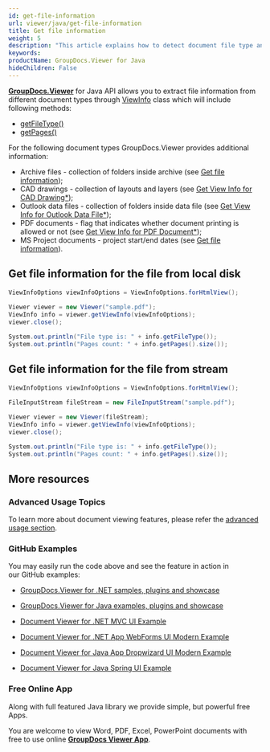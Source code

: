 ```yaml
---
id: get-file-information
url: viewer/java/get-file-information
title: Get file information
weight: 5
description: "This article explains how to detect document file type and calculate pages count when displaying file with GroupDocs.Viewer."
keywords: 
productName: GroupDocs.Viewer for Java
hideChildren: False
---
```

[**GroupDocs.Viewer**](https://products.groupdocs.com/viewer/java) for Java API allows you to extract file information from different document types through [ViewInfo](https://apireference.groupdocs.com/java/viewer/com.groupdocs.viewer.results/ViewInfo) class which will include following methods:

*   [getFileType()](https://apireference.groupdocs.com/java/viewer/java/com.groupdocs.viewer.results/ViewInfo#getFileType())
*   [getPages()](https://apireference.groupdocs.com/java/viewer/com.groupdocs.viewer.results/ViewInfo#getPages())

For the following document types GroupDocs.Viewer provides additional information:

*   Archive files - collection of folders inside archive (see [Get file information](Get%2Bfile%2Binformation.html));
*   CAD drawings - collection of layouts and layers (see [Get View Info for CAD Drawing\*](Get%2Bfile%2Binformation.html)); 
*   Outlook data files - collection of folders inside data file (see [Get View Info for Outlook Data File\*](Get%2Bfile%2Binformation.html));
*   PDF documents - flag that indicates whether document printing is allowed or not (see [Get View Info for PDF Document\*](Get%2Bfile%2Binformation.html));
*   MS Project documents - project start/end dates (see [Get file information](Get%2Bfile%2Binformation.html)).

## Get file information for the file from local disk

```csharp
ViewInfoOptions viewInfoOptions = ViewInfoOptions.forHtmlView();
        
Viewer viewer = new Viewer("sample.pdf");
ViewInfo info = viewer.getViewInfo(viewInfoOptions);
viewer.close();

System.out.println("File type is: " + info.getFileType());
System.out.println("Pages count: " + info.getPages().size());
```

## Get file information for the file from stream

```csharp
ViewInfoOptions viewInfoOptions = ViewInfoOptions.forHtmlView();
        
FileInputStream fileStream = new FileInputStream("sample.pdf");

Viewer viewer = new Viewer(fileStream);
ViewInfo info = viewer.getViewInfo(viewInfoOptions);
viewer.close();

System.out.println("File type is: " + info.getFileType());
System.out.println("Pages count: " + info.getPages().size());


```

## More resources

### Advanced Usage Topics

To learn more about document viewing features, please refer the [advanced usage section](Advanced%2Busage.html).

### GitHub Examples

You may easily run the code above and see the feature in action in our GitHub examples:

*   [GroupDocs.Viewer for .NET samples, plugins and showcase](https://github.com/groupdocs-viewer/GroupDocs.Viewer-for-.NET)
    
*   [GroupDocs.Viewer for Java examples, plugins and showcase](https://github.com/groupdocs-viewer/GroupDocs.Viewer-for-Java)
    
*   [Document Viewer for .NET MVC UI Example](https://github.com/groupdocs-viewer/GroupDocs.Viewer-for-.NET-MVC) 
    
*   [Document Viewer for .NET App WebForms UI Modern Example](https://github.com/groupdocs-viewer/GroupDocs.Viewer-for-.NET-WebForms)
    
*   [Document Viewer for Java App Dropwizard UI Modern Example](https://github.com/groupdocs-viewer/GroupDocs.Viewer-for-Java-Dropwizard)
    
*   [Document Viewer for Java Spring UI Example](https://github.com/groupdocs-viewer/GroupDocs.Viewer-for-Java-Spring)
    

### Free Online App

Along with full featured Java library we provide simple, but powerful free Apps.

You are welcome to view Word, PDF, Excel, PowerPoint documents with free to use online **[GroupDocs Viewer App](https://products.groupdocs.app/viewer)**.
